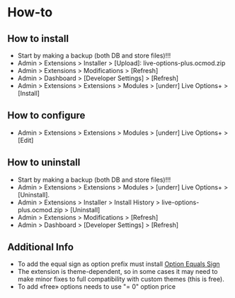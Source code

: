 # How-to

## How to install
* Start by making a backup (both DB and store files)!!!
* Admin > Extensions > Installer > [Upload]: live-options-plus.ocmod.zip
* Admin > Extensions > Modifications > [Refresh]
* Admin > Dashboard > [Developer Settings] > [Refresh]
* Admin > Extensions > Extensions > Modules > [underr] Live Options+ > [Install]

## How to configure
* Admin > Extensions > Extensions > Modules > [underr] Live Options+ > [Edit]

## How to uninstall
* Start by making a backup (both DB and store files)!!!
* Admin > Extensions > Extensions > Modules > [underr] Live Options+ > [Uninstall].
* Admin > Extensions > Installer > Install History > live-options-plus.ocmod.zip > [Uninstall]
* Admin > Extensions > Modifications > [Refresh]
* Admin > Dashboard > [Developer Settings] > [Refresh]

## Additional Info
* To add the equal sign as option prefix must install [Option Equals Sign](https://www.opencart.com/index.php?route=marketplace/extension/info&extension_id=34383)
* The extension is theme-dependent, so in some cases it may need to make minor fixes to full compatibility with custom themes (this is free).
* To add «free» options needs to use "= 0" option price
